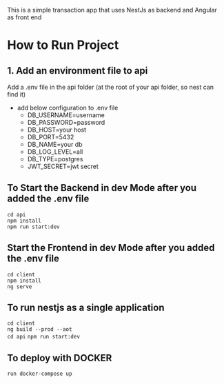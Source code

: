 This is a simple transaction app that uses NestJs as backend and Angular as front end

# How to Run Project
## 1. Add an environment file to api
Add a .env file in the api folder (at the root of your api folder, so nest can find it)
- add below configuration to .env file 
  - DB_USERNAME=username
  - DB_PASSWORD=password
  - DB_HOST=your host
  - DB_PORT=5432
  - DB_NAME=your db
  - DB_LOG_LEVEL=all
  - DB_TYPE=postgres
  - JWT_SECRET=jwt secret

    
## To Start the Backend in dev Mode after you added the .env file
`cd api`  
`npm install`  
`npm run start:dev`

## Start the Frontend in dev Mode after you added the .env file
`cd client`    
`npm install`  
`ng serve`

## To run nestjs as a single application 
`cd client`    
`ng build --prod --aot`  
`cd api`
`npm run start:dev`


## To deploy with DOCKER

`run docker-compose up`   




